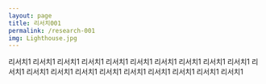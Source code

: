 ```yaml
---
layout: page
title: 리서치001
permalink: /research-001
img: Lighthouse.jpg
---
```


<div class="area-summary" markdown="1">
리서치1 리서치1 리서치1 리서치1 리서치1 리서치1 리서치1 리서치1 리서치1 리서치1
리서치1 리서치1 리서치1 리서치1 리서치1 리서치1 리서치1 리서치1 리서치1 리서치1 
</div>
